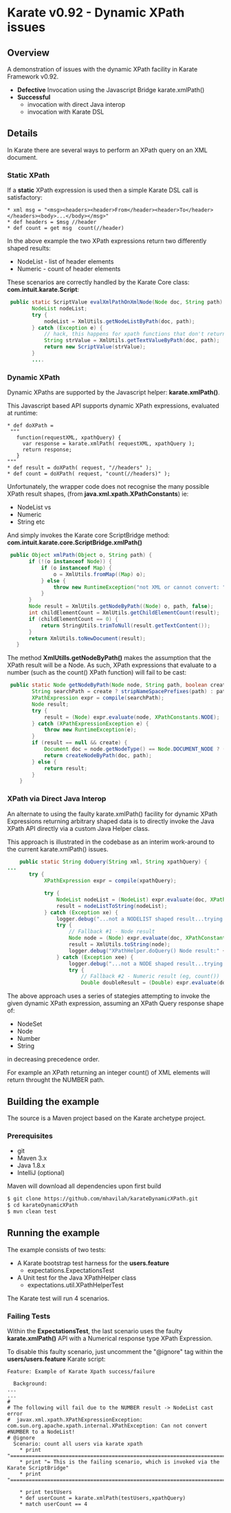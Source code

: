 # Karate v0.92 - Dynamic XPath issues

## Overview
A demonstration of issues with the dynamic XPath facility in Karate Framework v0.92.

- **Defective** Invocation using the Javascript Bridge karate.xmlPath()
- **Successful** 
  - invocation with direct Java interop
  - invocation with Karate DSL 

## Details

In Karate there are several ways to perform an XPath query on an XML document.

### Static XPath

If a **static** XPath expression is used then a simple Karate DSL call is satisfactory:

```
* xml msg = "<msg><headers><header>From</header><header>To</header></headers><body>...</body></msg>"
* def headers = $msg //header
* def count = get msg  count(//header)
```

In the above example the two XPath expressions return two differently shaped results:

- NodeList - list of header elements
- Numeric - count of header elements

These scenarios are correctly handled by the Karate Core class: **com.intuit.karate.Script**:

```java
 public static ScriptValue evalXmlPathOnXmlNode(Node doc, String path) {
        NodeList nodeList;
        try {
            nodeList = XmlUtils.getNodeListByPath(doc, path);
        } catch (Exception e) {
            // hack, this happens for xpath functions that don't return nodes (e.g. count)
            String strValue = XmlUtils.getTextValueByPath(doc, path);
            return new ScriptValue(strValue);
        }
        ....
 ```
 
 ### Dynamic XPath
 
 Dynamic XPaths are supported by the Javascript helper:  **karate.xmlPath()**.
 
 This Javascript based API supports dynamic XPath expressions, evaluated at runtime:
 
 ```cucumber 
 * def doXPath =
  """
    function(requestXML, xpathQuery) {
      var response = karate.xmlPath( requestXML, xpathQuery );
      return response;
    }
 """
 * def result = doXPath( request, "//headers" );
 * def count = doXPath( request, "count(//headers)" );
 ```
 
 Unfortunately, the wrapper code does not recognise the many possible XPath result shapes, (from **java.xml.xpath.XPathConstants**) ie:
 
 - NodeList vs
 - Numeric 
 - String
 etc
 
 And simply invokes the Karate core ScriptBridge method:  **com.intuit.karate.core.ScriptBridge.xmlPath()**
 
 ```java
  public Object xmlPath(Object o, String path) {
        if (!(o instanceof Node)) {
            if (o instanceof Map) {
                o = XmlUtils.fromMap((Map) o);
            } else {
                throw new RuntimeException("not XML or cannot convert: " + o);
            }
        }
        Node result = XmlUtils.getNodeByPath((Node) o, path, false);
        int childElementCount = XmlUtils.getChildElementCount(result);
        if (childElementCount == 0) {
            return StringUtils.trimToNull(result.getTextContent());
        }
        return XmlUtils.toNewDocument(result);
    }    
```
 
The method **XmlUtills.getNodeByPath()** makes the assumption that the XPath result will be a Node.
As such, XPath expressions that evaluate to a number (such as the count() XPath function) will fail to be cast:

```java
 public static Node getNodeByPath(Node node, String path, boolean create) {
        String searchPath = create ? stripNameSpacePrefixes(path) : path;
        XPathExpression expr = compile(searchPath);
        Node result;
        try {
            result = (Node) expr.evaluate(node, XPathConstants.NODE);
        } catch (XPathExpressionException e) {
            throw new RuntimeException(e);
        }
        if (result == null && create) {
            Document doc = node.getNodeType() == Node.DOCUMENT_NODE ? (Document) node : node.getOwnerDocument();
            return createNodeByPath(doc, path);
        } else {
            return result;
        }
    }
```

### XPath via Direct Java Interop

An alternate to using the faulty karate.xmlPath() facility for dynamic XPath Expressions returning arbitrary shaped data is to directly invoke the Java XPath API directly via a custom Java Helper class.

This approach is illustrated in the codebase as an interim work-around to the current karate.xmlPath() issues.

```java
    public static String doQuery(String xml, String xpathQuery) {
...
       try {
            XPathExpression expr = compile(xpathQuery);

            try {
                NodeList nodeList = (NodeList) expr.evaluate(doc, XPathConstants.NODESET);
                result = nodeListToString(nodeList);
            } catch (Exception xe) {
                logger.debug("...not a NODELIST shaped result...trying NODE");
                try {
                    // Fallback #1 - Node result
                    Node node = (Node) expr.evaluate(doc, XPathConstants.NODE);
                    result = XmlUtils.toString(node);
                    logger.debug("XPathHelper.doQuery() Node result:" + result);
                } catch (Exception xee) {
                    logger.debug("...not a NODE shaped result...trying NUMBER");
                    try {
                        // Fallback #2 - Numeric result (eg, count())
                        Double doubleResult = (Double) expr.evaluate(doc, XPathConstants.NUMBER);
```

The above approach uses a series of stategies attempting to invoke the given dynamic XPath expression, assuming an XPath Query response shape of:
- NodeSet
- Node
- Number
- String

in decreasing precedence order.

For example an XPath returning an integer count() of XML elements will return throught the NUMBER path.

## Building the example

The source is a Maven project based on the Karate archetype project.

### Prerequisites

- git
- Maven 3.x
- Java 1.8.x
- IntelliJ (optional)

Maven will download all dependencies upon first build

```bash
$ git clone https://github.com/mhavilah/karateDynamicXPath.git
$ cd karateDynamicXPath
$ mvn clean test
```

## Running the example

The example consists of two tests:

- A Karate bootstrap test harness for the **users.feature**
  - expectations.ExpectationsTest
- A Unit test for the Java XPathHelper class
  - expectations.util.XPathHelperTest

The Karate test will run 4 scenarios.

### Failing Tests

Within the **ExpectationsTest**, the last scenario uses the faulty **karate.xmlPath()** API with a Numerical response type XPath Expression.

To disable this faulty scenario, just uncomment the "@ignore" tag within the **users/users.feature** Karate script:

```
Feature: Example of Karate Xpath success/failure

  Background:
...
...
# 
# The following will fail due to the NUMBER result -> NodeList cast error
#  javax.xml.xpath.XPathExpressionException: com.sun.org.apache.xpath.internal.XPathException: Can not convert #NUMBER to a NodeList!
# @ignore
  Scenario: count all users via karate xpath
    * print "==========================================================================="
    * print "= This is the failing scenario, which is invoked via the Karate ScriptBridge"
    * print "==========================================================================="

    * print testUsers
    * def userCount = karate.xmlPath(testUsers,xpathQuery)
    * match userCount == 4
```    
